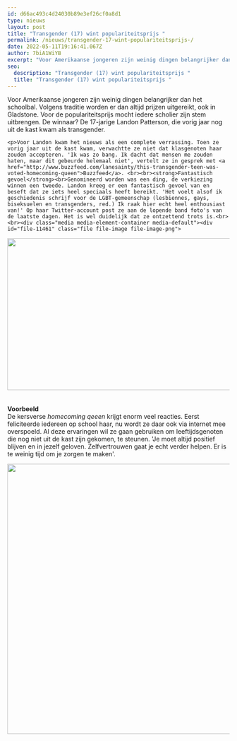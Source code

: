 ```yaml
---
id: d66ac493c4d24030b89e3ef26cf0a8d1
type: nieuws
layout: post
title: "Transgender (17) wint populariteitsprijs "
permalink: /nieuws/transgender-17-wint-populariteitsprijs-/
date: 2022-05-11T19:16:41.067Z
author: 7biA1WiYB
excerpt: "Voor Amerikaanse jongeren zijn weinig dingen belangrijker dan het schoolbal. Volgens traditie worden er dan altijd prijzen uitgereikt, ook in Gladstone. Voor de populariteitsprijs mocht iedere scholier zijn stem uitbrengen. De winnaar? De 17-jarige Landon Patterson, die vorig jaar nog uit de kast kwam als transgender.  "
seo:
  description: "Transgender (17) wint populariteitsprijs "
  title: "Transgender (17) wint populariteitsprijs "
---
```

Voor Amerikaanse jongeren zijn weinig dingen belangrijker dan het schoolbal. Volgens traditie worden er dan altijd prijzen uitgereikt, ook in Gladstone. Voor de populariteitsprijs mocht iedere scholier zijn stem uitbrengen. De winnaar? De 17-jarige Landon Patterson, die vorig jaar nog uit de kast kwam als transgender.  

    <p>Voor Landon kwam het nieuws als een complete verrassing. Toen ze vorig jaar uit de kast kwam, verwachtte ze niet dat klasgenoten haar zouden accepteren. 'Ik was zo bang. Ik dacht dat mensen me zouden haten, maar dit gebeurde helemaal niet', vertelt ze in gesprek met <a href="http://www.buzzfeed.com/lanesainty/this-transgender-teen-was-voted-homecoming-queen">Buzzfeed</a>. <br><br><strong>Fantastisch gevoel</strong><br>Genomineerd worden was een ding, de verkiezing winnen een tweede. Landon kreeg er een fantastisch gevoel van en beseft dat ze iets heel speciaals heeft bereikt. 'Het voelt alsof ik geschiedenis schrijf voor de LGBT-gemeenschap (lesbiennes, gays, biseksuelen en transgenders, red.) Ik raak hier echt heel enthousiast van!' Op haar Twitter-account post ze aan de lopende band foto's van de laatste dagen. Het is wel duidelijk dat ze ontzettend trots is.<br><br><div class="media media-element-container media-default"><div id="file-11461" class="file file-image file-image-png">

        
  
  <div class="content">
    <img title="Foto: Twitter Landon Patterson" height="344" width="574" class="media-element file-default" src="https://7dagen.netlify.app/sites/default/files/Patterson.png" alt="">  </div>

  
</div>
</div><br><br><strong>Voorbeeld</strong><br>De kersverse <em>homecoming qeeen</em><i> </i>krijgt enorm veel reacties. Eerst feliciteerde iedereen op school haar, nu wordt ze daar ook via internet mee overspoeld. Al deze ervaringen wil ze gaan gebruiken om leeftijdsgenoten die nog niet uit de kast zijn gekomen, te steunen. 'Je moet altijd positief blijven en in jezelf geloven. Zelfvertrouwen gaat je echt verder helpen. Er is te weinig tijd om je zorgen te maken'. 
<p><div class="media media-element-container media-default"><div id="file-11462" class="file file-image file-image-png">

        
  
  <div class="content">
    <img title="Foto: Twitter Landon Patterson" height="612" width="646" class="media-element file-default" src="https://7dagen.netlify.app/sites/default/files/Change.png" alt="">  </div>

  
</div>
</div>  
